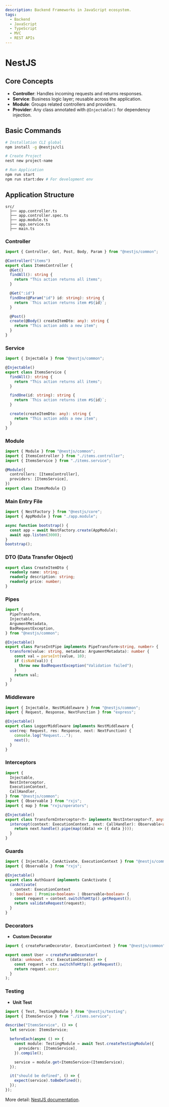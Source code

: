 ```yaml
---
description: Backend Frameworks in JavaScript ecosystem.
tags:
  - Backend
  - JavaScript
  - TypeScript
  - MVC
  - REST APIs
---
```


# NestJS

## Core Concepts

- **Controller**: Handles incoming requests and returns responses.
- **Service**: Business logic layer; reusable across the application.
- **Module**: Groups related controllers and providers.
- **Provider**: Any class annotated with `@Injectable()` for dependency injection.

## Basic Commands

```bash
# Installation CLI global
npm install -g @nestjs/cli

# Create Project
nest new project-name

# Run Application
npm run start
npm run start:dev # For development env
```

## Application Structure

```plaintext
src/
  ├── app.controller.ts
  ├── app.controller.spec.ts
  ├── app.module.ts
  ├── app.service.ts
  ├── main.ts
```

### Controller

```typescript
import { Controller, Get, Post, Body, Param } from "@nestjs/common";

@Controller("items")
export class ItemsController {
  @Get()
  findAll(): string {
    return "This action returns all items";
  }

  @Get(":id")
  findOne(@Param("id") id: string): string {
    return `This action returns item #${id}`;
  }

  @Post()
  create(@Body() createItemDto: any): string {
    return "This action adds a new item";
  }
}
```

### Service

```typescript
import { Injectable } from "@nestjs/common";

@Injectable()
export class ItemsService {
  findAll(): string {
    return "This action returns all items";
  }

  findOne(id: string): string {
    return `This action returns item #${id}`;
  }

  create(createItemDto: any): string {
    return "This action adds a new item";
  }
}
```

### Module

```typescript
import { Module } from "@nestjs/common";
import { ItemsController } from "./items.controller";
import { ItemsService } from "./items.service";

@Module({
  controllers: [ItemsController],
  providers: [ItemsService],
})
export class ItemsModule {}
```

### Main Entry File

```typescript
import { NestFactory } from "@nestjs/core";
import { AppModule } from "./app.module";

async function bootstrap() {
  const app = await NestFactory.create(AppModule);
  await app.listen(3000);
}
bootstrap();
```

### DTO (Data Transfer Object)

```typescript
export class CreateItemDto {
  readonly name: string;
  readonly description: string;
  readonly price: number;
}
```

### Pipes

```typescript
import {
  PipeTransform,
  Injectable,
  ArgumentMetadata,
  BadRequestException,
} from "@nestjs/common";

@Injectable()
export class ParseIntPipe implements PipeTransform<string, number> {
  transform(value: string, metadata: ArgumentMetadata): number {
    const val = parseInt(value, 10);
    if (isNaN(val)) {
      throw new BadRequestException("Validation failed");
    }
    return val;
  }
}
```

### Middleware

```typescript
import { Injectable, NestMiddleware } from "@nestjs/common";
import { Request, Response, NextFunction } from "express";

@Injectable()
export class LoggerMiddleware implements NestMiddleware {
  use(req: Request, res: Response, next: NextFunction) {
    console.log("Request...");
    next();
  }
}
```

### Interceptors

```typescript
import {
  Injectable,
  NestInterceptor,
  ExecutionContext,
  CallHandler,
} from "@nestjs/common";
import { Observable } from "rxjs";
import { map } from "rxjs/operators";

@Injectable()
export class TransformInterceptor<T> implements NestInterceptor<T, any> {
  intercept(context: ExecutionContext, next: CallHandler): Observable<any> {
    return next.handle().pipe(map((data) => ({ data })));
  }
}
```

### Guards

```typescript
import { Injectable, CanActivate, ExecutionContext } from "@nestjs/common";
import { Observable } from "rxjs";

@Injectable()
export class AuthGuard implements CanActivate {
  canActivate(
    context: ExecutionContext
  ): boolean | Promise<boolean> | Observable<boolean> {
    const request = context.switchToHttp().getRequest();
    return validateRequest(request);
  }
}
```

### Decorators

- **Custom Decorator**

```typescript
import { createParamDecorator, ExecutionContext } from "@nestjs/common";

export const User = createParamDecorator(
  (data: unknown, ctx: ExecutionContext) => {
    const request = ctx.switchToHttp().getRequest();
    return request.user;
  }
);
```

### Testing

- **Unit Test**

```typescript
import { Test, TestingModule } from "@nestjs/testing";
import { ItemsService } from "./items.service";

describe("ItemsService", () => {
  let service: ItemsService;

  beforeEach(async () => {
    const module: TestingModule = await Test.createTestingModule({
      providers: [ItemsService],
    }).compile();

    service = module.get<ItemsService>(ItemsService);
  });

  it("should be defined", () => {
    expect(service).toBeDefined();
  });
});
```

More detail: [NestJS documentation](https://docs.nestjs.com/).
